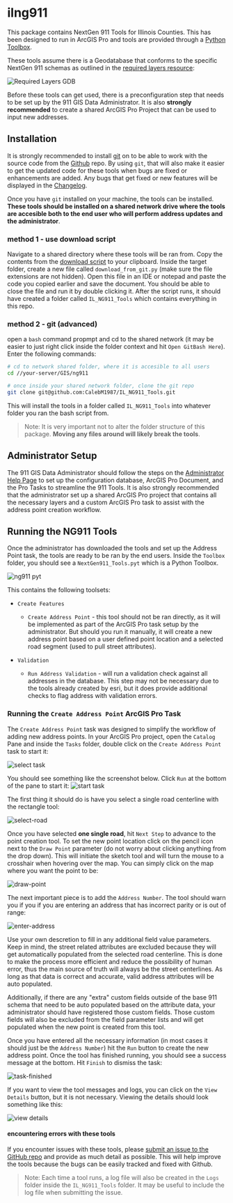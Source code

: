 # ilng911 

This package contains NextGen 911 Tools for Illinois Counties. This has been designed to run in ArcGIS Pro and tools are provided through a [Python Toolbox](https://pro.arcgis.com/en/pro-app/2.8/arcpy/geoprocessing_and_python/a-quick-tour-of-python-toolboxes.htm).  

These tools assume there is a Geodatabase that conforms to the specific NextGen 911 schemas as outlined in the [required layers resource](./resources/NG911%20Required%20Data%20Layers_ltr.pdf):

![Required Layers GDB](/resources/images/reqLayersGDB.png)

Before these tools can get used, there is a preconfiguration step that needs to be set up by the 911 GIS Data Administrator. It is also **strongly recommended** to create a shared ArcGIS Pro Project that can be used to input new addresses.

## Installation

It is strongly recommended to install [git](https://git-scm.com/downloads) on to be able to work with the source code from the [Github](https://github.com/CalebM1987/IL_NG911_Tools) repo. By using `git`, that will also make it easier to get the updated code for these tools when bugs are fixed or enhancements are added. Any bugs that get fixed or new features will be displayed in the [Changelog](./CHANGELOG.md).

Once you have `git` installed on your machine, the tools can be installed. **These tools should be installed on a shared network drive where the tools are accesible both to the end user who will perform address updates and the administrator**. 

### method 1 - use download script

Navigate to a shared directory where these tools will be ran from.  Copy the contents from the [download script](./download_from_git.py) to your clipboard. Inside the target folder, create a new file called `download_from_git.py` (make sure the file extensions are not hidden). Open this file in an IDE or notepad and paste the code you copied earlier and save the document. You should be able to close the file and run it by double clicking it. After the script runs, it should have created a folder called `IL_NG911_Tools` which contains everything in this repo.

### method 2 - git (advanced)

open a `bash` command propmpt and cd to the shared network (it may be easier to just right click inside the folder context and hit `Open GitBash Here`).  Enter the following commands:


```sh
# cd to network shared folder, where it is accesible to all users
cd //your-server/GIS/ng911 

# once inside your shared network folder, clone the git repo
git clone git@github.com:CalebM1987/IL_NG911_Tools.git
```

This will install the tools in a folder called `IL_NG911_Tools` into whatever folder you ran the bash script from.

> Note: It is very important not to alter the folder structure of this package. **Moving any files around will likely break the tools**.


## Administrator Setup

The 911 GIS Data Administrator should follow the steps on the [Administrator Help Page](./Administrator.md) to set up the configuration database, ArcGIS Pro Document, and the Pro Tasks to streamline the 911 Tools. It is also strongly recommended that the administrator set up a shared ArcGIS Pro project that contains all the necessary layers and a custom ArcGIS Pro task to assist with the address point creation workflow.

## Running the NG911 Tools

Once the administrator has downloaded the tools and set up the Address Point task, the tools are ready to be ran by the end users.  Inside the `Toolbox` folder, you should see a `NextGen911_Tools.pyt` which is a Python Toolbox.

![ng911 pyt](/resources/images/ng911-toolbox.png)

This contains the following toolsets:

* `Create Features`
  * `Create Address Point` - this tool should not be ran directly, as it will be implemented as part of the ArcGIS Pro task setup by the administrator. But should you run it manually, it will create a new address point based on a user defined point location and a selected road segment (used to pull street attributes).
  
* `Validation`
  * `Run Address Validation` - will run a validation check against all addresses in the database. This step may not be necessary due to the tools already created by esri, but it does provide additional checks to flag address with validation errors.
  
### Running the `Create Address Point` ArcGIS Pro Task

The `Create Address Point` task was designed to simplify the workflow of adding new address points. In your ArcGIS Pro project, open the `Catalog` Pane and inside the `Tasks` folder, double click on the `Create Address Point` task to start it:

![select task](/resources/images/select-task.png)

You should see something like the screenshot below. Click `Run` at the bottom of the pane to start it:
![start task](/resources/images/start-task.png)

The first thing it should do is have you select a single road centerline with the rectangle tool:

![select-road](/resources/images/task-select-road.png)

Once you have selected **one single road**, hit `Next Step` to advance to the point creation tool. To set the new point location click on the pencil icon next to the `Draw Point` parameter (do not worry about clicking anything from the drop down). This will initiate the sketch tool and will turn the mouse to a crosshair when hovering over the map. You can simply click on the map where you want the point to be:

![draw-point](/resources/images/task-draw-point.png)

The next important piece is to add the `Address Number`. The tool should warn you if you if you are entering an address that has incorrect parity or is out of range:

![enter-address](/resources/images/task-enter-address.png)

Use your own descretion to fill in any additional field value parameters. Keep in mind, the street related attributes are excluded because they will get automatically populated from the selected road centerline. This is done to make the process more efficient and reduce the possibility of human error, thus the main source of truth will always be the street centerlines. As long as that data is correct and accurate, valid address attributes will be auto populated.

Additionally, if there are any "extra" custom fields outside of the base 911 schema that need to be auto populated based on the attribute data, your administrator should have registered those custom fields. Those custom fields will also be excluded from the field parameter lists and will get populated when the new point is created from this tool.

Once you have entered all the necessary information (in most cases it should just be the `Address Number`) hit the `Run` button to create the new address point. Once the tool has finished running, you should see a success message at the bottom.  Hit `Finish` to dismiss the task:

![task-finished](/resources/images/task-finished.png)

If you want to view the tool messages and logs, you can click on the `View Details` button, but it is not necessary. Viewing the details should look something like this:

![view details](/resources/images/view-details.png)

#### encountering errors with these tools

If you encounter issues with these tools, please [submit an issue to the GitHub repo](https://github.com/CalebM1987/IL_NG911_Tools/issues/new) and provide as much detail as possible. This will help improve the tools because the bugs can be easily tracked and fixed with Github. 

> Note: Each time a tool runs, a log file will also be created in the `Logs` folder inside the `IL_NG911_Tools` folder. It may be useful to include the log file when submitting the issue.




